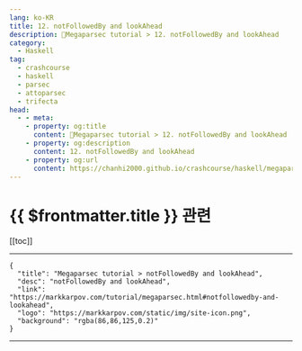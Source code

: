 ```yaml
---
lang: ko-KR
title: 12. notFollowedBy and lookAhead
description: 🐑Megaparsec tutorial > 12. notFollowedBy and lookAhead
category:
  - Haskell
tag: 
  - crashcourse
  - haskell
  - parsec
  - attoparsec
  - trifecta
head:
  - - meta:
    - property: og:title
      content: 🐑Megaparsec tutorial > 12. notFollowedBy and lookAhead
    - property: og:description
      content: 12. notFollowedBy and lookAhead
    - property: og:url
      content: https://chanhi2000.github.io/crashcourse/haskell/megaparsec/12.html
---
```


# {{ $frontmatter.title }} 관련

[[toc]]

---

```component VPCard
{
  "title": "Megaparsec tutorial > notFollowedBy and lookAhead",
  "desc": "notFollowedBy and lookAhead",
  "link": "https://markkarpov.com/tutorial/megaparsec.html#notfollowedby-and-lookahead",
  "logo": "https://markkarpov.com/static/img/site-icon.png",
  "background": "rgba(86,86,125,0.2)"
}
```

---
